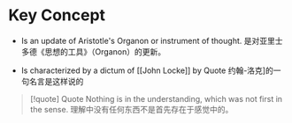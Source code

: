 # Key Concept
- Is an update of Aristotle's Organon or instrument of thought.
  是对亚里士多德《思想的工具》（Organon）的更新。

- Is characterized by a dictum of [[John Locke]] by Quote
  约翰-洛克]的一句名言是这样说的

>[!quote] Quote
>Nothing is in the understanding, which was not first in the sense.
>理解中没有任何东西不是首先存在于感觉中的。
